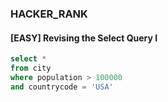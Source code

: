 ### HACKER_RANK
#### [EASY] Revising the Select Query I
```sql
select *
from city
where population > 100000
and countrycode = 'USA'
```
